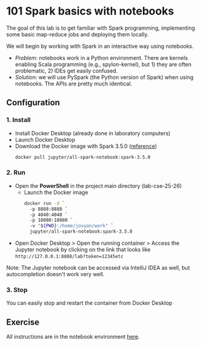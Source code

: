 # 101 Spark basics with notebooks

The goal of this lab is to get familiar with Spark programming, implementing some basic map-reduce jobs and deploying them locally.

We will begin by working with Spark in an interactive way using notebooks.
- *Problem*: notebooks work in a Python environment. There are kernels enabling Scala programming (e.g., spylon-kernel), 
but 1) they are often problematic, 2) IDEs get easily confused.
- *Solution*: we will use PySpark (the Python version of Spark) when using notebooks. The APIs are pretty much identical.

## Configuration

### 1. Install

- Install Docker Desktop (already done in laboratory computers)
- Launch Docker Desktop
- Download the Docker image with Spark 3.5.0 ([reference](https://hub.docker.com/r/jupyter/all-spark-notebook))
    ```bash
    docker pull jupyter/all-spark-notebook:spark-3.5.0
    ```

### 2. Run
 
- Open the **PowerShell** in the project main directory (lab-cse-25-26)
  - Launch the Docker image
    ```bash
    docker run -d `
      -p 8888:8888 `
      -p 4040:4040 `
      -p 18080:18080 `
      -v "${PWD}:/home/jovyan/work" `
      jupyter/all-spark-notebook:spark-3.5.0
    ```
- Open Docker Desktop > Open the running container > Access the Jupyter notebook by clicking on the link that looks like
  `http://127.0.0.1:8888/lab?token=12345etc`

Note: The Jupyter notebook can be accessed via IntelliJ IDEA as well, but autocompletion doesn't work very well. 


### 3. Stop

You can easily stop and restart the container from Docker Desktop


## Exercise

All instructions are in the notebook environment [here](../src/main/python/lab101/101-spark-basics.ipynb).